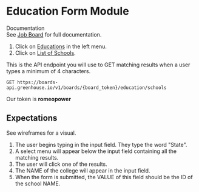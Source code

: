
# Education Form Module    

Documentation   
See [Job Board](https://developers.greenhouse.io/job-board.html) for full documentation.           

1. Click on [Educations](https://developers.greenhouse.io/job-board.html#educations) in the left menu.     
1. Click on [List of Schools](https://developers.greenhouse.io/job-board.html#list-schools).    

This is the API endpoint you will use to GET matching results when a user types a minimum of 4 characters.
```   
GET https://boards-api.greenhouse.io/v1/boards/{board_token}/education/schools
```  

Our token is **romeopower**       

## Expectations    
See wireframes for a visual.   

1. The user begins typing in the input field. They type the word "State".   
1. A select menu will appear below the input field containing all the matching results.
1. The user will click one of the results.
1. The NAME of the college will appear in the input field.
1. When the form is submitted, the VALUE of this field should be the ID of the school NAME.   
